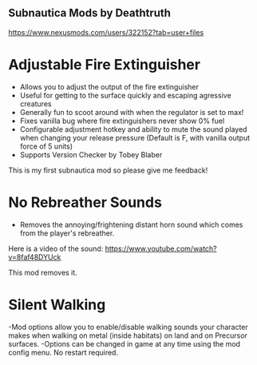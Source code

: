 ## Subnautica Mods by Deathtruth

https://www.nexusmods.com/users/322152?tab=user+files

# Adjustable Fire Extinguisher
- Allows you to adjust the output of the fire extinguisher
- Useful for getting to the surface quickly and escaping agressive creatures
- Generally fun to scoot around with when the regulator is set to max!
- Fixes vanilla bug where fire extinguishers never show 0% fuel
- Configurable adjustment hotkey and ability to mute the sound played when changing your release pressure (Default is F, with vanilla output force of 5 units)
- Supports Version Checker by Tobey Blaber

This is my first subnautica mod so please give me feedback!

# No Rebreather Sounds
- Removes the annoying/frightening distant horn sound which comes from the player's rebreather.

Here is a video of the sound:
https://www.youtube.com/watch?v=8faf48DYUck

This mod removes it.

# Silent Walking
-Mod options allow you to enable/disable walking sounds your character makes when walking on metal (inside habitats) on land and on Precursor surfaces. 
-Options can be changed in game at any time using the mod config menu. No restart required.